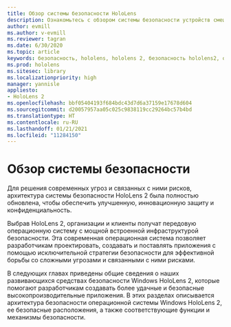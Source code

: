 ```yaml
---
title: Обзор системы безопасности HoloLens
description: Ознакомьтесь с обзором системы безопасности устройств смешанной реальности HoloLens.
author: evmill
ms.author: v-evmill
ms.reviewer: tagran
ms.date: 6/30/2020
ms.topic: article
keywords: безопасность, hololens, hololens 2, безопасность hololens2, обзор системы безопасности
ms.prod: hololens
ms.sitesec: library
ms.localizationpriority: high
manager: yannisle
appliesto:
- HoloLens 2
ms.openlocfilehash: bbf05404193f684bdc43d7d6a37159e17678d604
ms.sourcegitcommit: d20057957aa05c025c9838119cc29264bc57b4bd
ms.translationtype: HT
ms.contentlocale: ru-RU
ms.lasthandoff: 01/21/2021
ms.locfileid: "11284150"
---
```

# Обзор системы безопасности

Для решения современных угроз и связанных с ними рисков, архитектура системы безопасности HoloLens 2 была полностью обновлена, чтобы обеспечить улучшенную, инновационную защиту и конфиденциальность.

Выбрав HoloLens 2, организации и клиенты получат передовую операционную систему с мощной встроенной инфраструктурой безопасности. Эта современная операционная система позволяет разработчикам проектировать, создавать и поставлять приложения с помощью исключительной стратегии безопасности для эффективной борьбы со сложными угрозами и связанными с ними рисками. 

В следующих главах приведены общие сведения о наших развивающихся средствах безопасности Windows HoloLens 2, которые помогают разработчикам создавать более удачные и безопасные высокопроизводительные приложения. В этих разделах описывается архитектура безопасности операционной системы Windows HoloLens 2, ее безопасные расположения, а также соответствующие функции и механизмы безопасности.
